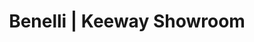 ---
title: "Benelli | Keeway Showroom"
url: /bengaluru/benelli-keeway-showroom/
shop: motorcycle
---